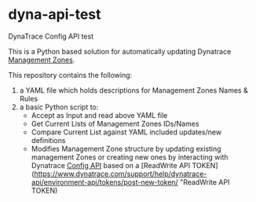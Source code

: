 # dyna-api-test
DynaTrace Config API test

This is a Python based solution for automatically updating Dynatrace [Management Zones](https://www.dynatrace.com/support/help/how-to-use-dynatrace/management-zones/ "Management Zones").

This repository contains the following:
1. a YAML file which holds descriptions for Management Zones Names & Rules 
2. a basic Python script to:
   * Accept as Input and read above YAML file
   * Get Current Lists of Management Zones IDs/Names
   * Compare Current List against YAML included updates/new definitions
   * Modifies Management Zone structure by updating existing management Zones or creating new ones by interacting with Dynatrace [Config API](https://www.dynatrace.com/support/help/dynatrace-api/configuration-api/) based on a [ReadWrite API TOKEN](https://www.dynatrace.com/support/help/dynatrace-api/environment-api/tokens/post-new-token/ "ReadWrite API TOKEN)
